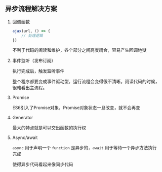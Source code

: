 ## 异步流程解决方案

1. 回调函数

   ```js
   ajax(url, () => {
       // 处理逻辑
   })
   ```

   不利于代码的阅读和维护，各个部分之间高度耦合，容易产生回调地狱

2. 事件监听（发布订阅）

   执行完成后，触发监听事件

   整个程序都要变成事件驱动型，运行流程会变得很不清晰。阅读代码的时候，很难看出主流程。

3. Promise

   ES6引入了Promise对象，Promise对象状态一旦改变，就不会再变

4. Generator

   最大的特点就是可以交出函数的执行权

5. Async/await

   `async` 用于声明一个 `function` 是异步的，`await` 用于等待一个异步方法执行完成

   使得异步代码看起来像同步代码

   
